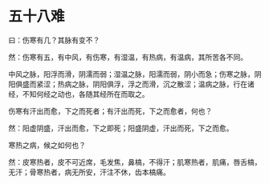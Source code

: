 # 五十八难



曰：伤寒有几？其脉有变不？


然：伤寒有五，有中风，有伤寒，有湿温，有热病，有温病，其所苦各不同。


中风之脉，阳浮而滑，阴濡而弱；湿温之脉，阳濡而弱，阴小而急；伤寒之脉，阴阳俱盛而紧涩；热病之脉，阴阳俱浮，浮之而滑，沉之散涩；温病之脉，行在诸经，不知何经之动也，各随其经所在而取之。


伤寒有汗出而愈，下之而死者；有汗出而死，下之而愈者，何也？


然：阳虚阴盛，汗出而愈，下之即死；阳盛阴虚，汗出而死，下之而愈。


寒热之病，候之如何也？


然：皮寒热者，皮不可近席，毛发焦，鼻槁，不得汗；肌寒热者，肌痛，唇舌槁，无汗；骨寒热者，病无所安，汗注不休，齿本槁痛。